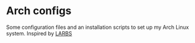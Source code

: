 # Arch configs
Some configuration files and an installation scripts to set up my Arch Linux system. Inspired by [LARBS](https://github.com/LukeSmithxyz/LARBS)
